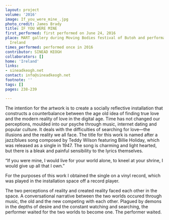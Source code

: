 ```yaml
---
layout: project
volume: '2016'
image: If_you_were_mine_.jpg
photo_credit: James Brady
title: IF YOU WERE MINE
first_performed: first performed on June 24, 2016
place: MART gallery during Moving Bodies festival of Butoh and performance art, Dublin,
  Ireland
times_performed: performed once in 2016
contributor: SINEAD KEOGH
collaborators: []
home: 'Ireland'
links:
- sineadkeogh.net
contact: info@sineadkeogh.net
footnote: ''
tags: []
pages: 238-239

---
```


The intention for the artwork is to create a socially reflective installation that constructs a counterbalance between the age old idea of finding true love and the modern reality of love in the digital age. Time has not changed our perceptions, moulded into our psyche through music, internet dating and popular culture. It deals with the difficulties of searching for love—the illusions and the reality we all face. The title for this work is named after a jazz/blues song composed by Teddy Wilson featuring Billie Holiday, which was released as a single in 1947. The song is charming and light hearted, but there is a bleak and painful sensibility to the lyrics themselves.

“If you were mine, I would live for your world alone, to kneel at your shrine, I would give up all that I own.”

For the purposes of this work I obtained the single on a vinyl record, which was played in the installation space off a record player.

The two perceptions of reality and created reality faced each other in the space. A conversational narrative between the two worlds occured through music, the old and the new competing with each other. Plagued by demons in the depths of desire and the constant watching and searching, the performer waited for the two worlds to become one. The performer waited.
